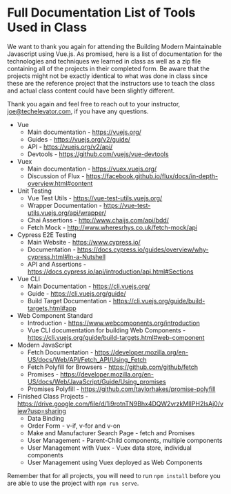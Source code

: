 # Full Documentation List of Tools Used in Class

We want to thank you again for attending the Building Modern Maintainable Javascript using Vue.js. As promised, here is a list of documentation for the technologies and techniques we learned in class as well as a zip file containing all of the projects in their completed form. Be aware that the projects might not be exactly identical to what was done in class since these are the reference project that the instructors use to teach the class and actual class content could have been slightly different.

Thank you again and feel free to reach out to your instructor, joe@techelevator.com, if you have any questions.

- Vue
	- Main documentation - https://vuejs.org/
	- Guides - https://vuejs.org/v2/guide/
	- API - https://vuejs.org/v2/api/
	- Devtools - https://github.com/vuejs/vue-devtools
- Vuex
	- Main documentation - https://vuex.vuejs.org/
	- Discussion of Flux - https://facebook.github.io/flux/docs/in-depth-overview.html#content
- Unit Testing
	- Vue Test Utils - https://vue-test-utils.vuejs.org/
	- Wrapper Documentation - https://vue-test-utils.vuejs.org/api/wrapper/
	- Chai Assertions - http://www.chaijs.com/api/bdd/
	- Fetch Mock - http://www.wheresrhys.co.uk/fetch-mock/api
- Cypress E2E Testing
	- Main Website - https://www.cypress.io/
	- Documentation - https://docs.cypress.io/guides/overview/why-cypress.html#In-a-Nutshell
	- API and Assertions - https://docs.cypress.io/api/introduction/api.html#Sections
- Vue CLI
	- Main Documentation - https://cli.vuejs.org/
	- Guide - https://cli.vuejs.org/guide/
	- Build Target Documentation - https://cli.vuejs.org/guide/build-targets.html#app
- Web Component Standard
	- Introduction - https://www.webcomponents.org/introduction
	- Vue CLI documentation for building Web Components - https://cli.vuejs.org/guide/build-targets.html#web-component
- Modern JavaScript
	- Fetch Documentation - https://developer.mozilla.org/en-US/docs/Web/API/Fetch_API/Using_Fetch
	- Fetch Polyfill for Browsers - https://github.com/github/fetch
	- Promises - https://developer.mozilla.org/en-US/docs/Web/JavaScript/Guide/Using_promises
	- Promises Polyfill - https://github.com/taylorhakes/promise-polyfill
- Finished Class Projects - https://drive.google.com/file/d/1i9rotnTN9Bhx4DQW2vrzkMIIPH2lsAj0/view?usp=sharing
	- Data Binding
	- Order Form - v-if, v-for and v-on
	- Make and Manufacturer Search Page - fetch and Promises 
	- User Management - Parent-Child components, multiple components
	- User Management with Vuex - Vuex data store, individual components
	- User Management using Vuex deployed as Web Components

Remember that for all projects, you will need to run `npm install` before you are able to use the project with `npm run serve`.